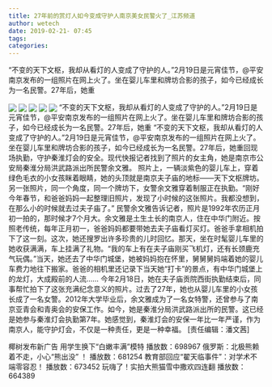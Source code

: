 ```yaml
---
title: 27年前的赏灯人如今变成守护人南京美女民警火了_江苏频道
author: wetech
date: 2019-02-21- 07:45
tags: 
categories: 
---
```

“不变的天下文枢，我却从看灯的人变成了守护的人。”2月19日是元宵佳节，@平安南京发布的一组照片在网上火了。坐在婴儿车里和牌坊合影的孩子，如今已经成长为一名民警。27年后，她重
<!-- more -->
                
<img align="center" border="0" src="http://p0.ifengimg.com/a/2019_08/cc99dd983fb6977_size50_w300_h194.jpg" />
                
<img align="center" border="0" src="http://p1.ifengimg.com/a/2019_08/8904b2231fc8792_size84_w300_h199.jpg" />
                
<img align="center" border="0" src="http://p0.ifengimg.com/a/2019_08/670c024a94fbb30_size130_w300_h400.jpg" />
            
<img align="center" border="0" src="http://p3.ifengimg.com/a/2019_08/9ef42b2b7d4a236_size88_w300_h400.jpg" />
<img align="center" border="0" src="http://p2.ifengimg.com/a/2016/0810/204c433878d5cf9size1_w16_h16.png" />
“不变的天下文枢，我却从看灯的人变成了守护的人。”2月19日是元宵佳节，@平安南京发布的一组照片在网上火了。坐在婴儿车里和牌坊合影的孩子，如今已经成长为一名民警。27年后，她重
“不变的天下文枢，我却从看灯的人变成了守护的人。”2月19日是元宵佳节，@平安南京发布的一组照片在网上火了。坐在婴儿车里和牌坊合影的孩子，如今已经成长为一名民警。27年后，她重回现场执勤，守护秦淮灯会的安全。现代快报记者找到了照片的女主角，她是南京市公安局秦淮分局洪武路派出所民警余文雅。
照片上，一辆淡紫色的婴儿车上，穿着绿色毛衣的小女孩眯着眼睛，她的头顶就是南京夫子庙的地标——天下文枢牌坊。另一张照片，同一个角度，同一个牌坊下，女警余文雅穿着制服正在执勤。“刚好今年春节，和爸爸妈妈一起整理旧照片，发现了小时候的这张照片。我都没想到，在那么小的时候就去过夫子庙了。” 民警余文雅告诉记者，照片是1992年农历正月初一拍的，那时候才7个月大。余文雅是土生土长的南京人，住在中华门附近。按照老传统，每年正月初一，爸爸妈妈都要带她去夫子庙看灯买灯。爸爸手拿相机拍下了这一刻。这次，她还搜罗出许多珍贵的儿时回忆。那天，坐在时髦婴儿车里的她收获满满，车上挂满了礼物。“我的车上有在夫子庙刚买飞机灯，还有长颈鹿充气玩偶。”当天，她还去了中华门城堡，她被妈妈抱在怀里，舅舅舅妈端着她的婴儿车费力地往下搬家。爸爸的相机里还记录下当天她“打卡”的景点，有中华门城堡上的龙灯，大成殿前的人流……
今年2月18日，她在夫子庙贡院西街执勤结束后，同事帮忙拍下了这张充满纪念意义的照片。过去了27年，她也从婴儿车里的小女孩长成了一名女警。2012年大学毕业后，余文雅成为了一名女特警，还曾参与了南京亚青会和青奥会的安保工作。如今，她是秦淮分局洪武路派出所的民警。这已经是她参与秦淮灯会执勤第7年。她感觉到，秦淮灯会的安保一年比一年严谨，作为南京人，能守护灯会，不仅是一种责任，更是一种幸福。
[责任编辑：潘文茜]
            
椰树发布新广告 用学生换下“白嫩丰满”模特
播放数：698967
俄罗斯：北极熊赖着不走，小心“熊出没” ！
播放数：681254
教育部回应“翟天临事件”：对学术不端零容忍！
播放数：673452
玩嗨了！实拍大熊猫雪中撒欢四连翻
播放数：664389

